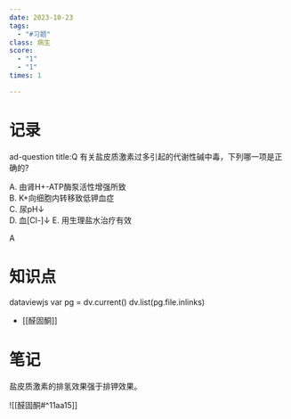 ```yaml
---
date: 2023-10-23
tags:
  - "#习题"
class: 病生
score:
  - "1"
  - "1"
times: 1

---
```



记录
==
ad-question
title:Q
有关盐皮质激素过多引起的代谢性碱中毒，下列哪一项是正确的?

A. 由肾H+-ATP酶泵活性增强所致    
B. K+向细胞内转移致低钾血症    
C. 尿pH↓   
D. 血[Cl-]↓
E. 用生理盐水治疗有效



A


知识点
==
dataviewjs
var pg = dv.current()
dv.list(pg.file.inlinks)

- [[醛固酮]]

笔记
==
盐皮质激素的排氢效果强于排钾效果。

![[醛固酮#^11aa15]]